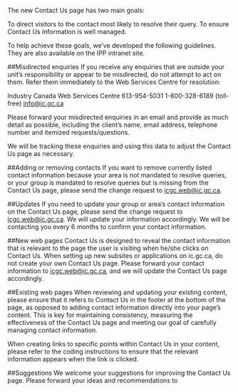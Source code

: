 The new Contact Us page has two main goals: 

To direct visitors to the contact most likely to resolve their query. 
To ensure Contact Us information is well managed. 

To help achieve these goals, we’ve developed the following guidelines. They are also available on the IPP intranet site.

##Misdirected enquiries
If you receive any enquiries that are outside your unit’s responsibility or appear to be misdirected, do not attempt to act on them. Refer them immediately to the Web Services Centre for resolution:

Industry Canada Web Services Centre
613-954-5031
1-800-328-6189 (toll-free)
info@ic.gc.ca

Please forward your misdirected enquiries in an email and provide as much detail as possible, including the client’s name, email address, telephone number and itemized requests/questions.

We will be tracking these enquiries and using this data to adjust the Contact Us page as necessary. 

##Adding or removing contacts
If you want to remove currently listed contact information because your area is not mandated to resolve queries, or your group is mandated to resolve queries but is missing from the Contact Us page, please send the change request to icgc.web@ic.gc.ca.

##Updates
If you need to update your group or area’s contact information on the Contact Us page, please send the change request to icgc.web@ic.gc.ca. We will update your information accordingly. We will be contacting you every 6 months to confirm your contact information. 

##New web pages 
Contact Us is designed to reveal the contact information that is relevant to the page the user is visiting when he/she clicks on Contact Us. When setting up new subsites or applications on ic.gc.ca, do not create your own Contact Us page. Please forward your contact information to icgc.web@ic.gc.ca, and we will update the Contact Us page accordingly.

##Existing web pages 
When reviewing and updating your existing content, please ensure that it refers to Contact Us in the footer at the bottom of the page, as opposed to adding contact information directly into your page’s content. This is key for maintaining consistency, measuring the effectiveness of the Contact Us page and meeting our goal of carefully managing contact information. 

When creating links to specific points within Contact Us in your content, please refer to the coding instructions to ensure that the relevant information appears when the link is clicked.
 
##Suggestions
We welcome your suggestions for improving the Contact Us page. Please forward your ideas and recommendations to